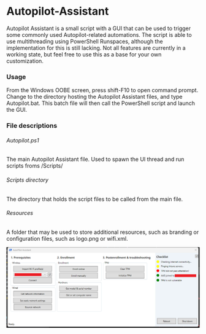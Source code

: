 # Autopilot-Assistant

Autopilot Assistant is a small script with a GUI that can be used to trigger some commonly used Autopilot-related automations. The script is able to use multithreading using PowerShell Runspaces, although the implementation for this is still lacking. Not all features are currently in a working state, but feel free to use this as a base for your own customization.

### Usage
From the Windows OOBE screen, press shift-F10 to open command prompt. Change to the directory hosting the Autopilot Assistant files, and type Autopilot.bat. This batch file will then call the PowerShell script and launch the GUI.

### File descriptions
###### Autopilot.ps1
The main Autopilot Assistant file. Used to spawn the UI thread and run scripts froms /Scripts/
###### Scripts directory
The directory that holds the script files to be called from the main file.
###### Resources
A folder that may be used to store additional resources, such as branding or configuration files, such as logo.png or wifi.xml.

![Screenshot](https://github.com/shippingport/Autopilot-Assistant/blob/fb6ffc3076ccdedb37214a3b6b4c02e0526da742/Assistant/Resources/AutoPilot%20Assistant%202.0.2.png?raw=true)
